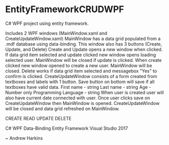 # EntityFrameworkCRUDWPF
C# WPF project using entity framework.

Includes 2 WPF windows (MainWindow.xaml and CreateUpdateWindow.xaml) 
MainWindow has a data grid populated from a .mdf database using data-binding. 
This window also has 3 buttons (Create, Update, and Delete) 
Create and Update opens a new window when clicked. 
If data grid item selected and update clicked new window opens loading selected user. 
MainWindow will be closed if update is clicked. 
When create clicked new window opened to create a new user. 
MainWindow will be closed. 
Delete works if data grid item selected and messagebox "Yes" to confirm is clicked. 
CreateUpdateWindow consists of a form created from textboxes and labels with 1 button. 
Save button on bottom will save if all textboxes have valid data. 
First name - string 
Last name - string 
Age - Number only 
Programming Language - string 
When user is created user will also have current date connected with user. 
Once user clicks save on CreateUpdateWindow then MainWindow is opened. 
CreateUpdateWindow will be closed and data grid refreshed on MainWindow.

CREATE 
READ 
UPDATE 
DELETE

C# 
WPF 
Data-Binding 
Entity Framework 
Visual Studio 2017

~ Andrew Harkins
